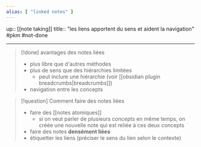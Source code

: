 ```yaml
---
alias: [ "linked notes" ]
---
```

up:: [[note taking]]
title:: "les liens apportent du sens et aident la navigation"
#pkm #not-done 

---

> [!done] avantages des notes liées
> - plus libre que d'autres méthodes
> - plus de sens que des hiérarchies limitées
>     - peut inclure une hiérarchie (voir [[obsidian plugin breadcrumbs|breadcrumbs]])
> - navigation entre les concepts

> [!question] Comment faire des notes liées
> - faire des [[notes atomiques]]
>     - si on veut parler de plusieurs concepts en même temps, on créée une nouvelle note qui est reliée à ces deux concepts
> - faire des notes **densément liées**
> - étiquetter les liens (préciser le sens du lien selon le contexte)

